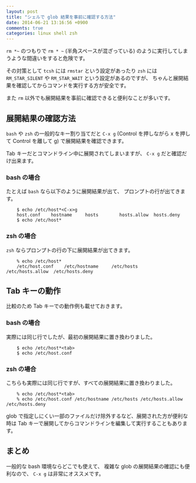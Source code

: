 ```yaml
---
layout: post
title: "シェルで glob 結果を事前に確認する方法"
date: 2014-06-21 13:16:56 +0900
comments: true
categories: linux shell zsh
---
```

`rm *~` のつもりで `rm * ~` (半角スペースが混ざっている) のように実行してしまうような間違いをすると危険です。

その対策として `tcsh` には `rmstar` という設定があったり
`zsh` には `RM_STAR_SILENT` や `RM_STAR_WAIT` という設定があるのですが、
ちゃんと展開結果を確認してからコマンドを実行する方が安全です。

また `rm` 以外でも展開結果を事前に確認できると便利なことが多いです。

<!--more-->

## 展開結果の確認方法

`bash` や `zsh` の一般的なキー割り当てだと `C-x g` (Control を押しながら x を押して Control を離して g) で展開結果を確認できます。

Tab キーだとコマンドライン中に展開されてしまいますが、
`C-x g` だと確認だけ出来ます。

### bash の場合

たとえば `bash` なら以下のように展開結果が出て、
プロンプトの行が出てきます。

```console bash
    $ echo /etc/host*<C-x>g
    host.conf    hostname     hosts        hosts.allow  hosts.deny
    $ echo /etc/host*
```

### zsh の場合

`zsh` ならプロンプトの行の下に展開結果が出てきます。

```console zsh
    % echo /etc/host*
    /etc/host.conf    /etc/hostname     /etc/hosts        /etc/hosts.allow  /etc/hosts.deny
```

## Tab キーの動作

比較のため Tab キーでの動作例も載せておきます。

### bash の場合

実際には同じ行でしたが、最初の展開結果に置き換わりました。

```console bash
    $ echo /etc/host*<tab>
    $ echo /etc/host.conf
```

### zsh の場合

こちらも実際には同じ行ですが、すべての展開結果に置き換わりました。

```console zsh
    % echo /etc/host*<tab>
    % echo /etc/host.conf /etc/hostname /etc/hosts /etc/hosts.allow /etc/hosts.deny
```

glob で指定しにくい一部のファイルだけ除外するなど、展開された方が便利な時は
Tab キーで展開してからコマンドラインを編集して実行することもあります。

## まとめ

一般的な bash 環境ならどこでも使えて、
複雑な glob の展開結果の確認にも便利なので、
`C-x g` は非常にオススメです。
